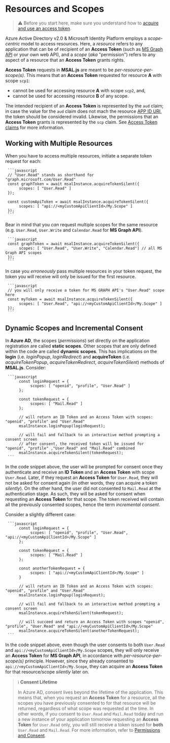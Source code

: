 # Resources and Scopes

> :warning: Before you start here, make sure you understand how to [acquire and use an access token](https://github.com/AzureAD/microsoft-authentication-library-for-js/blob/dev/lib/msal-browser/docs/acquire-token.md).

Azure Active Directory v2.0 & Microsoft Identity Platform employs a *scope-centric* model to access resources. Here, a *resource* refers to any application that can be of recipient of an **Access Token** (such as [MS Graph API](https://docs.microsoft.com/graph/overview) or your own web API), and a *scope* (*aka* "permission") refers to any aspect of a resource that an **Access Token** grants rights.

**Access Token** requests in **MSAL.js** are meant to be *per-resource-per-scope(s)*. This means that an **Access Token** requested for resource **A** with scope `scp1`:

- cannot be used for accessing resource **A** with scope `scp2`, and,
- cannot be used for accessing resource **B** of any scope.
  
The intended recipient of an **Access Token** is represented by the `aud` claim; in case the value for the `aud` claim does not mach the resource [APP ID URI](https://docs.microsoft.com/azure/active-directory/develop/scenario-protected-web-api-app-registration), the token should be considered invalid. Likewise, the permissions that an **Access Token** grants is represented by the `scp` claim. See [ Access Token claims](https://docs.microsoft.com/azure/active-directory/develop/access-tokens#payload-claims) for more information.

## Working with Multiple Resources

When you have to access multiple resources, initiate a separate token request for each:

     ```javascript
     // "User.Read" stands as shorthand for "graph.microsoft.com/User.Read"
     const graphToken = await msalInstance.acquireTokenSilent({
          scopes: [ "User.Read" ]
     });

     const customApiToken = await msalInstance.acquireTokenSilent({
          scopes: [ "api://<myCustomApiClientId>/My.Scope" ]
     });
     ```

Bear in mind that you *can* request multiple scopes for the same resource (e.g. `User.Read`, `User.Write` and `Calendar.Read` for **MS Graph API**).

     ```javascript
     const graphToken = await msalInstance.acquireTokenSilent({
          scopes: [ "User.Read", "User.Write", "Calendar.Read"] // all MS Graph API scopes
     });
     ```

In case you *erroneously* pass multiple resources in your token request, the token you will receive will only be issued for the first resource.

     ```javascript
     // you will only receive a token for MS GRAPH API's "User.Read" scope here
     const myToken = await msalInstance.acquireTokenSilent({
          scopes: [ "User.Read", "api://<myCustomApiClientId>/My.Scope" ]
     });
     ```

## Dynamic Scopes and Incremental Consent

In **Azure AD**, the scopes (*permissions*) set directly on the application registration are called **static scopes**. Other scopes that are only defined within the code are called **dynamic scopes**. This has implications on the **login** (i.e. *loginPopup*, *loginRedirect*) and **acquireToken** (i.e. *acquireTokenPopup*, *acquireTokenRedirect*, *acquireTokenSilent*) methods of **MSAL.js**. Consider:

     ```javascript
          const loginRequest = {
               scopes: [ "openid", "profile", "User.Read" ]
          };

          const tokenRequest = {
               scopes: [ "Mail.Read" ]
          };

          // will return an ID Token and an Access Token with scopes: "openid", "profile" and "User.Read"
          msalInstance.loginPopup(loginRequest);

          // will fail and fallback to an interactive method prompting a consent screen
          // after consent, the received token will be issued for "openid", "profile" ,"User.Read" and "Mail.Read" combined
          msalInstance.acquireTokenSilent(tokenRequest);
     ```

In the code snippet above, the user will be prompted for consent once they authenticate and receive an **ID Token** and an **Access Token** with scope `User.Read`. Later, if they request an **Access Token** for `User.Read`, they will not be asked for consent again (in other words, they can acquire a token *silently*). On the other hand, the user did not consented to `Mail.Read` at the authentication stage. As such, they will be asked for consent when requesting an **Access Token** for that scope. The token received will contain all the previously consented scopes, hence the term *incremental consent*.

Consider a slightly different case:

     ```javascript
          const loginRequest = {
               scopes: [ "openid", "profile", "User.Read", "api://<myCustomApiClientId>/My.Scope" ]
          };

          const tokenRequest = {
               scopes: [ "Mail.Read" ]
          };

          const anotherTokenRequest = {
               scopes: [ "api://<myCustomApiClientId>/My.Scope" ]
          }

          // will return an ID Token and an Access Token with scopes: "openid", "profile" and "User.Read"
          msalInstance.loginPopup(loginRequest);

          // will fail and fallback to an interactive method prompting a consent screen
          msalInstance.acquireTokenSilent(tokenRequest);

          // will succeed and return an Access Token with scopes "openid", "profile", "User.Read" and "api://<myCustomApiClientId>/My.Scope"
          msalInstance.acquireTokenSilent(anotherTokenRequest);
     ```

In the code snippet above, even though the user consents to both `User.Read` and `api://<myCustomApiClientId>/My.Scope` scopes, they will only receive an **Access Token** for **MS Graph API**, in accordance with *per-resource-per-scope(s)* principle. However, since they already consented to `api://<myCustomApiClientId>/My.Scope`, they can acquire an **Access Token** for that resource/scope *silently* later on.

> :information_source: **Consent Lifetime**
>
> In Azure AD, consent lives beyond the lifetime of the application. This means that, when you request an **Access Token** for a resource, all the scopes you have previously consented to for that resource will be returned, regardless of what scope was requested at the time. In other words, if you consent to `User.Read` and `Mail.Read` today and run a new instance of your application tomorrow requesting an **Access Token** for `User.Read` only, you will still receive a token issued for **both** `User.Read` and `Mail.Read`. For more information, refer to [Permissions and Consent](https://docs.microsoft.com/azure/active-directory/develop/v2-permissions-and-consent#using-permissions).
